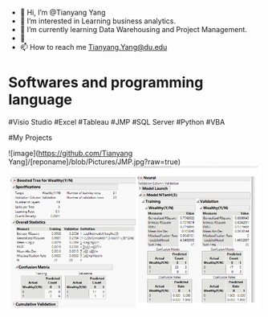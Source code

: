 - 👋 Hi, I’m @Tianyang Yang
- 👀 I’m interested in Learning business analytics.
- 🌱 I’m currently learning Data Warehousing and Project Management.
- 💞️ 
- 📫 How to reach me Tianyang.Yang@du.edu

# Softwares and programming language
#Visio Studio #Excel #Tableau #JMP #SQL Server #Python #VBA 

#My Projects


![image](https://github.com/Tianyang Yang]/[reponame]/blob/Pictures/JMP.jpg?raw=true)
![JMP](JMP.png)

<!---
782214104/782214104 is a ✨ special ✨ repository because its `README.md` (this file) appears on your GitHub profile.
You can click the Preview link to take a look at your changes.
--->
